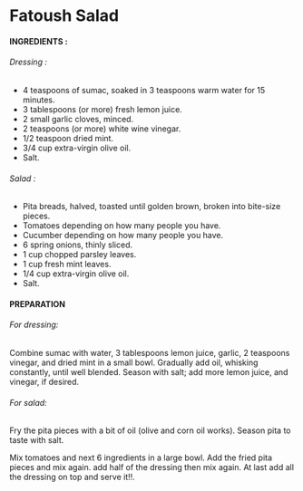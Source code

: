 # Fatoush Salad


#### INGREDIENTS :

###### Dressing :

- 4 teaspoons of sumac, soaked in 3 teaspoons warm water for 15 minutes.
- 3 tablespoons (or more) fresh lemon juice.
- 2 small garlic cloves, minced.
- 2 teaspoons (or more) white wine vinegar.
- 1/2 teaspoon dried mint.
- 3/4 cup extra-virgin olive oil.
- Salt.

###### Salad :

- Pita breads, halved, toasted until golden brown, broken into bite-size pieces.
- Tomatoes depending on how many people you have.
- Cucumber depending on how many people you have.
- 6 spring onions, thinly sliced.
- 1 cup chopped parsley leaves.
- 1 cup fresh mint leaves.
- 1/4 cup extra-virgin olive oil.
- Salt.


#### PREPARATION

###### For dressing:
Combine sumac with water, 3 tablespoons lemon juice, garlic, 2 teaspoons vinegar, and dried mint in a small bowl. Gradually add oil, whisking constantly, until well blended. Season with salt; add more lemon juice, and vinegar, if desired.

###### For salad:
Fry the pita pieces with a bit of oil (olive and corn oil works). Season pita to taste with salt.

Mix tomatoes and next 6 ingredients in a large bowl. Add the fried pita pieces and mix again. add half of the dressing then mix again. At last add all the dressing on top and serve it!!.
